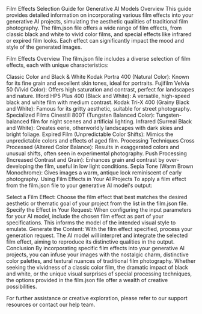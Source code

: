 Film Effects Selection Guide for Generative AI Models
Overview
This guide provides detailed information on incorporating various film effects into your generative AI projects, simulating the aesthetic qualities of traditional film photography. The film.json file offers a wide range of film effects, from classic black and white to vivid color films, and special effects like infrared or expired film looks. Each effect can significantly impact the mood and style of the generated images.

Film Effects Overview
The film.json file includes a diverse selection of film effects, each with unique characteristics:

Classic Color and Black & White
Kodak Portra 400 (Natural Color): Known for its fine grain and excellent skin tones, ideal for portraits.
Fujifilm Velvia 50 (Vivid Color): Offers high saturation and contrast, perfect for landscapes and nature.
Ilford HP5 Plus 400 (Black and White): A versatile, high-speed black and white film with medium contrast.
Kodak Tri-X 400 (Grainy Black and White): Famous for its gritty aesthetic, suitable for street photography.
Specialized Films
Cinestill 800T (Tungsten Balanced Color): Tungsten-balanced film for night scenes and artificial lighting.
Infrared (Surreal Black and White): Creates eerie, otherworldly landscapes with dark skies and bright foliage.
Expired Film (Unpredictable Color Shifts): Mimics the unpredictable colors and effects of aged film.
Processing Techniques
Cross Processed (Altered Color Balance): Results in exaggerated colors and unusual shifts, often seen in experimental photography.
Push Processing (Increased Contrast and Grain): Enhances grain and contrast by over-developing the film, useful in low light conditions.
Sepia Tone (Warm Brown Monochrome): Gives images a warm, antique look reminiscent of early photography.
Using Film Effects in Your AI Projects
To apply a film effect from the film.json file to your generative AI model's output:

Select a Film Effect: Choose the film effect that best matches the desired aesthetic or thematic goal of your project from the list in the film.json file.
Specify the Effect in Your Request: When configuring the input parameters for your AI model, include the chosen film effect as part of your specifications. This informs the model of the intended visual style to emulate.
Generate the Content: With the film effect specified, process your generation request. The AI model will interpret and integrate the selected film effect, aiming to reproduce its distinctive qualities in the output.
Conclusion
By incorporating specific film effects into your generative AI projects, you can infuse your images with the nostalgic charm, distinctive color palettes, and textural nuances of traditional film photography. Whether seeking the vividness of a classic color film, the dramatic impact of black and white, or the unique visual surprises of special processing techniques, the options provided in the film.json file offer a wealth of creative possibilities.

For further assistance or creative exploration, please refer to our support resources or contact our help team.